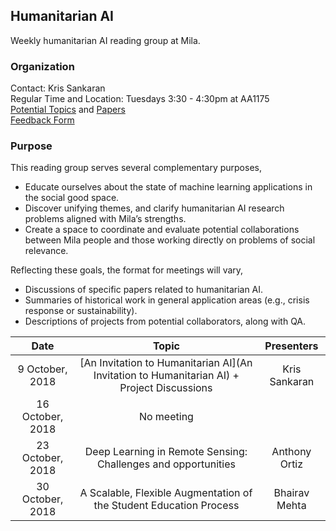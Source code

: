 ## Humanitarian AI

Weekly humanitarian AI reading group at Mila.

### Organization
Contact: Kris Sankaran  
Regular Time and Location: Tuesdays 3:30 - 4:30pm at AA1175  
[Potential Topics](https://docs.google.com/document/d/17zkL8ql4JcM8knAEJfRtmgtUCiv-7PyYaZlMTkkvkYM/edit) and [Papers](https://docs.google.com/spreadsheets/u/1/d/1J012R_UeZnJPbADdc_8iXmoLsDXv_-vGQOOo8yWBZKM/edit)  
[Feedback Form](https://docs.google.com/forms/d/1FRMYoAEy4VozPfgRpZqIcgjfrkKZKiGoIQ5bBNBgZS0/edit)

### Purpose

This reading group serves several complementary purposes,
* Educate ourselves about the state of machine learning applications in the social good space.
* Discover unifying themes, and clarify humanitarian AI research problems aligned with Mila’s strengths.
* Create a space to coordinate and evaluate potential collaborations between Mila people and those working directly on problems of social relevance.


Reflecting these goals, the format for meetings will vary,
 * Discussions of specific papers related to humanitarian AI.
 * Summaries of historical work in general application areas (e.g., crisis response or sustainability).
 * Descriptions of projects from potential collaborators, along with QA.

|       Date       | Topic | Presenters | 
|:----------------:|:----------------------------------------:|:----------:|
| 9 October, 2018 |	[An Invitation to Humanitarian AI](An Invitation to Humanitarian AI) + Project Discussions | Kris Sankaran |
| 16 October, 2018 |	No meeting  |  |
| 23 October, 2018 | Deep Learning in Remote Sensing: Challenges and opportunities | Anthony Ortiz |
| 30 October, 2018 | A Scalable, Flexible Augmentation of the Student Education Process | Bhairav Mehta |

